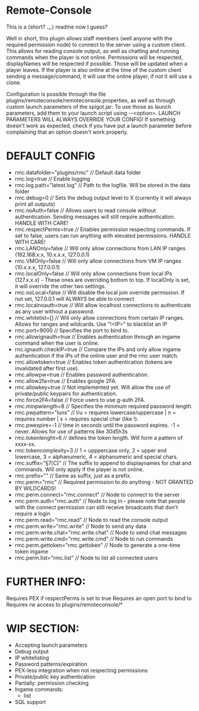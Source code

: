 # Remote-Console

This is a (short? ._.) readme now I guess?

Well in short, this plugin allows staff members (well anyone with the required permission node) to connect to the server using a custom client.
This allows for reading console output, as well as chatting and running commands when the player is not online.
Permissions will be respected, displayNames will be respected if possible. Those will be updated when a player leaves.
If the player is also online at the time of the custom client sending a message/command, it will use the online player, if not it will use a clone.

Configuration is possible through the file plugins/remoteconsole/remoteconsole.properties, as well as through custom launch parameters of the spigot.jar:
To use those as launch parameters, add them to your launch script using --\<option\>.
LAUNCH PARAMETERS WILL ALWAYS OVERRIDE YOUR CONFIG! If something doesn't work as expected, check if you have put a launch parameter before complaining that an option doesn't work properly.

# DEFAULT CONFIG

- rmc.datafolder="plugins/rmc" // Default data folder
- rmc.log=true                 // Enable logging
- rmc.log.path="latest.log"    // Path to the logfile. Will be stored in the data folder
- rmc.debug=0                  // Sets the debug output level to X (currently it will always print all outputs)
- rmc.noAuth=false             // Allows users to read console without authentication. Sending messages will still require authentication. HANDLE WITH CARE!
- rmc.respectPerms=true        // Enables permission respecting commands. If set to false, users can run anything with elevated permissions. HANDLE WITH CARE!
- rmc.LANOnly=false            // Will only allow connections from LAN IP ranges (192.168.x.x, 10.x.x.x, 127.0.0.1)
- rmc.VMOnly=false             // Will only allow connections from VM IP ranges (10.x.x.x, 127.0.0.1)
- rmc.localOnly=false          // Will only allow connections from local IPs (127.x.x.x) - These ones are overriding bottom to top. If localOnly is set, it will override the other two settings.
- rmc.noLocal=false            // Will disable the local join override permission. If not set, 127.0.0.1 will ALWAYS be able to connect
- rmc.localnoauth=true         // Will allow localhost connections to authenticate as any user without a password.
- rmc.whitelist=[]             // Will only allow connections from certain IP ranges. Allows for ranges and wildcards. Use "!\<IP>" to blacklist an IP
- rmc.port=9000                // Specifies the port to bind to.
- rmc.allowignauth=true        // Enables authentication through an ingame command when the user is online.
- rnc.ignauth.checkIP=true     // Compare the IPs and only allow ingame authentication if the IPs of the online user and the rmc user match.
- rmc.allowtoken=true          // Enables token authentication (tokens are invalidated after first use).
- rmc.allowpw=true             // Enables password authentication.
- rmc.allow2fa=true            // Enables google 2FA.
- rmc.allowkey=true            // Not implemented yet. Will allow the use of private/public keypairs for authentication.
- rmc.force2FA=false           // Force users to use g-auth 2FA.
- rmc.minpwlength=8            // Specifies the minimum required password length.
- rmc.pwpattern="luns"         // l/u = requires lowercase/uppercase | n = requires number | s = requires special char (like !).
- rmc.pwexpire=-1              // time in seconds until the password expires. -1 = never. Allows for use of patterns like 30d5h3s
- rmc.tokenlenght=6            // defines the token length. Will form a pattern of xxxx-xx.
- rmc.tokencomplexity=3        // 1 = upppercase only, 2 = upper and lowercase, 3 = alphanumeric, 4 = alphanumeric and special chars.
- rmc.suffix="§7[C]"           // The suffix to append to displaynames for chat and commands. Will only apply if the player is not online.
- rmc.prefix=""                // Same as suffix, just as a prefix.
- rmc.perm="rmc"                        // Required permission to do anything - NOT GRANTED BY WILDCARDS!
- rmc.perm.connect="rmc.connect"        // Node to connect to the server
- rmc.perm.auth="rmc.auth"              // Node to log in - please note that people with the connect permission can still receive broadcasts that don't require a login
- rmc.perm.read="rmc.read"              // Node to read the console output
- rmc.perm.write="rmc.write"            // Node to send any data
- rmc.perm.write.chat="rmc.write.chat"  // Node to send chat messages
- rmc.perm.write.cmd="rmc.write.cmd"    // Node to run commands
- rmc.perm.gettoken="rmc.gettoken"      // Node to generate a one-time token ingame
- rmc.perm.list="rmc.list"              // Node to list all connected users

# FURTHER INFO:

Requires PEX if respectPerms is set to true
Requires an open port to bind to
Requires rw access to plugins/remoteconsole/*

# WIP SECTION:

- Accepting launch parameters
- Debug output
- IP whitelisting
- Password patterns/expiration
- PEX-less integration when not respecting permissions
- Private/public key authentication
- Partially: permission checking
- Ingame commands:
  - list
- SQL support
